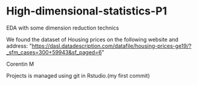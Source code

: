 # High-dimensional-statistics-P1
EDA with some dimension reduction technics

We found the dataset of Housing prices on the following website and address:
"https://dasl.datadescription.com/datafile/housing-prices-ge19/?_sfm_cases=300+59943&sf_paged=6"

Corentin M

Projects is managed using git in Rstudio.(my first commit)



